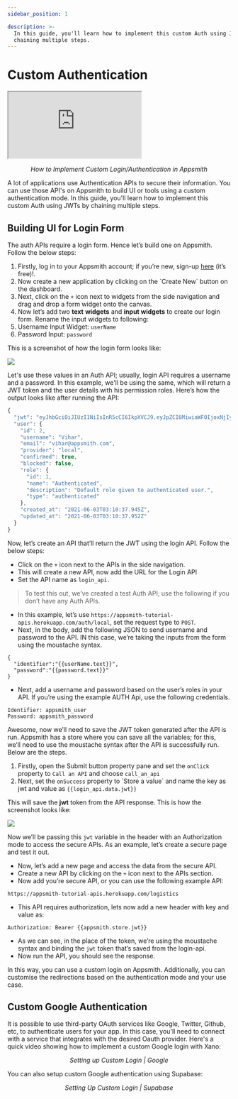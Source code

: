 ```yaml
---
sidebar_position: 1

description: >-
  In this guide, you'll learn how to implement this custom Auth using JWTs by
  chaining multiple steps.
---
```


# Custom Authentication



<div class="youtube-wrapper">
    <iframe src="https://www.youtube.com/embed/5oPcF9dXZyU" allowfullscreen></iframe>
</div>


<!-- <div class="embed-youtube">
    <iframe src="//www.youtube.com/embed/5oPcF9dXZyU" width="750" height="563"></iframe>
</div> -->



<figure>
<object data="https://www.youtube.com/embed/5oPcF9dXZyU" width='860px' height='515px'></object>
<figcaption align = "center"><i>How to Implement Custom Login/Authentication in Appsmith
</i></figcaption>
</figure>



A lot of applications use Authentication APIs to secure their information. You can use those API's on Appsmith to build UI or tools using a custom authentication mode. In this guide, you'll learn how to implement this custom Auth using JWTs by chaining multiple steps.

## **Building UI for Login Form**

The auth APIs require a login form. Hence let’s build one on Appsmith. Follow the below steps:

1. Firstly, log in to your Appsmith account; if you’re new, sign-up [here](https://appsmith.com) (it’s free)!.
2. Now create a new application by clicking on the \`Create New\` button on the dashboard.
3. Next, click on the `+` icon next to widgets from the side navigation and drag and drop a form widget onto the canvas.
4. Now let’s add two **text** **widgets** and **input widgets** to create our login form. Rename the input widgets to following:
5. Username Input Widget: `userName`
6. Password Input: `password`

This is a screenshot of how the login form looks like:

![](https://lh3.googleusercontent.com/ZumVJGnKnwENgd\_sVX-hv9BxWUjINUh0ClOZfGQqIhXKQXOJLpNG51phXV5CRriuSQnWOgtbA1vk0gDz2epQk2CNv5iWJbUXAZ2HpsG5Jma0pZkBtLmgTCGLnPMO0cC4ahcm8vsI)

Let's use these values in an Auth API; usually, login API requires a username and a password. In this example, we'll be using the same, which will return a JWT token and the user details with his permission roles. Here’s how the output looks like after running the API:

```javascript
{
  "jwt": "eyJhbGciOiJIUzI1NiIsInR5cCI6IkpXVCJ9.eyJpZCI6MiwiaWF0IjoxNjIyNzE1MTU0LCJleHAiOjE2MjUzMDcxNTR9.rqkR0bVR5g0k8awGTYDEQ0vr15H7401zxkTxpWp9Mc4",
  "user": {
    "id": 2,
    "username": "Vihar",
    "email": "vihar@appsmith.com",
    "provider": "local",
    "confirmed": true,
    "blocked": false,
    "role": {
      "id": 1,
      "name": "Authenticated",
      "description": "Default role given to authenticated user.",
      "type": "authenticated"
    },
    "created_at": "2021-06-03T03:10:37.945Z",
    "updated_at": "2021-06-03T03:10:37.952Z"
  }
}
```

Now, let’s create an API that’ll return the JWT using the login API. Follow the below steps:

* Click on the `+` icon next to the APIs in the side navigation.
* This will create a new API, now add the URL for the Login API
* Set the API name as `login_api.`

> To test this out, we’ve created a test Auth API; use the following if you don’t have any Auth APIs.

* In this example, let’s use `https://appsmith-tutorial-apis.herokuapp.com/auth/local`, set the request type to `POST`.
* Next, in the body, add the following JSON to send username and password to the API. IN this case, we’re taking the inputs from the form using the moustache syntax.

```
{
  "identifier":"{{userName.text}}",
  "password":"{{password.text}}"
}
```

* Next, add a username and password based on the user’s roles in your API. If you’re using the example AUTH Api, use the following credentials.

```
Identifier: appsmith_user
Password: appsmith_password
```

Awesome, now we’ll need to save the JWT token generated after the API is run. Appsmith has a store where you can save all the variables; for this, we’ll need to use the moustache syntax after the API is successfully run. Below are the steps.

1. Firstly, open the Submit button property pane and set the `onClick` property to `Call an API` and choose `call_an_api`
2. Next, set the `onSuccess` property to \`Store a value\` and name the key as jwt and value as `{{login_api.data.jwt}}`

This will save the **jwt** token from the API response. This is how the screenshot looks like:

![](https://lh4.googleusercontent.com/-onVg-gGl\_Uu0QouR3NBmL1tggxEuklnoI\_2i7D1fBgam6K3TvRUbpDviuv0kAhWVfGA-xT-vy0S\_wyRdO7zzEk52IzK3\_Pm5s7KDzpj5ceCYRi7ftrGykOBJSqr6566Qn2\_mPZy)

Now we’ll be passing this `jwt` variable in the header with an Authorization mode to access the secure APIs. As an example, let’s create a secure page and test it out.

* Now, let’s add a new page and access the data from the secure API.
* Create a new API by clicking on the `+` icon next to the APIs section.
* Now add you’re secure API, or you can use the following example API:

```
https://appsmith-tutorial-apis.herokuapp.com/logistics 
```

* This API requires authorization, lets now add a new header with key and value as:

`Authorization: Bearer {{appsmith.store.jwt}}`

* As we can see, in the place of the token, we’re using the moustache syntax and binding the `jwt` token that’s saved from the login-api.
* Now run the API, you should see the response.

In this way, you can use a custom login on Appsmith. Additionally, you can customise the redirections based on the authentication mode and your use case.

## **Custom Google Authentication**

It is possible to use third-party OAuth services like Google, Twitter, Github, etc, to authenticate users for your app. In this case, you'll need to connect with a service that integrates with the desired Oauth provider. Here's a quick video showing how to implement a custom Google login with Xano:






 <figure>
 <object data="https://www.youtube.com/embed/n3XSAA7q--I" width='860px' height='515px'></object> 
<figcaption align = "center"><i>Setting up Custom Login | Google
</i></figcaption>
</figure>

You can also setup custom Google authentication using Supabase:




 <figure>

 <object data="https://www.youtube.com/embed/mfhHUDNCkoQ" width='860px' height='515px'></object> 
<figcaption align = "center"><i>Setting Up Custom Login | Supabase
</i></figcaption>
</figure>


